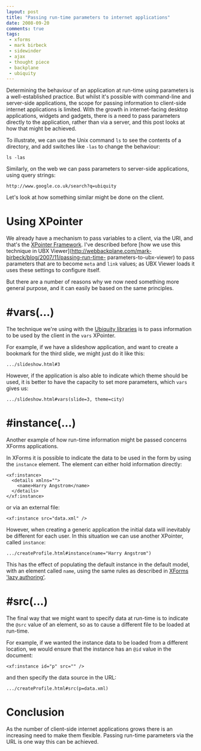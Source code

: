 ```yaml
---
layout: post
title: "Passing run-time parameters to internet applications"
date: 2008-09-20
comments: true
tags:
 - xforms
 - mark birbeck
 - sidewinder
 - ajax
 - thought piece
 - backplane
 - ubiquity
---
```

Determining the behaviour of an application at run-time using parameters is a
well-established practice. But whilst it's possible with command-line and
server-side applications, the scope for passing information to client-side
internet applications is limited. With the growth in internet-facing desktop
applications, widgets and gadgets, there is a need to pass parameters directly
to the application, rather than via a server, and this post looks at how that
might be achieved.

<!-- more -->

  
To illustrate, we can use the Unix command `ls` to see the contents of a
directory, and add switches like `-las` to change the behaviour:

    
      
    ls -las  
    

  
  
Similarly, on the web we can pass parameters to server-side applications,
using query strings:

    
      
    http://www.google.co.uk/search?q=ubiquity  
    

  
  
Let's look at how something similar might be done on the client.

  

# Using XPointer

  
  
We already have a mechanism to pass variables to a client, via the URI, and
that's the [XPointer Framework](http://www.w3.org/TR/xptr-framework/). I've
described before [how we use this technique in UBX
Viewer](http://webbackplane.com/mark-birbeck/blog/2007/11/passing-run-time-
parameters-to-ubx-viewer) to pass parameters that are to become `meta` and
`link` values; as UBX Viewer loads it uses these settings to configure itself.

  
But there are a number of reasons why we now need something more general
purpose, and it can easily be based on the same principles.

  

# #vars(...)

  
  
The technique we're using with the [Ubiquity
libraries](http://ubiquity.googlecode.com/) is to pass information to be used
by the client in the `vars` XPointer.

  
For example, if we have a slideshow application, and want to create a bookmark
for the third slide, we might just do it like this:

    
      
    .../slideshow.html#3  
    

  
However, if the application is also able to indicate which theme should be
used, it is better to have the capacity to set more parameters, which `vars`
gives us:

    
      
    .../slideshow.html#vars(slide=3, theme=city)  
    

  
  

# #instance(...)

  
  
Another example of how run-time information might be passed concerns XForms
applications.

  
In XForms it is possible to indicate the data to be used in the form by using
the `instance` element. The element can either hold information directly:

    
      
    <xf:instance>  
      <details xmlns="">  
        <name>Harry Angstrom</name>  
      </details>  
    </xf:instance>  
    

  
  
or via an external file:

  

    
      
    <xf:instance src="data.xml" />  
    

  
  
However, when creating a generic application the initial data will inevitably
be different for each user. In this situation we can use another XPointer,
called `instance`:

    
      
    .../createProfile.html#instance(name="Harry Angstrom")  
    

  
This has the effect of populating the default instance in the default model,
with an element called `name`, using the same rules as described in [XForms
'lazy authoring'](http://www.w3.org/TR/xforms11/#evt-modelConstruct).

  

# #src(...)

  
  
The final way that we might want to specify data at run-time is to indicate
the `@src` value of an element, so as to cause a different file to be loaded
at run-time.

  
For example, if we wanted the instance data to be loaded from a different
location, we would ensure that the instance has an `@id` value in the
document:

    
      
    <xf:instance id="p" src="" />  
    

  
  
and then specify the data source in the URL:

  

    
      
    .../createProfile.html#src(p=data.xml)  
    

  
  

# Conclusion

  
  
As the number of client-side internet applications grows there is an
increasing need to make them flexible. Passing run-time parameters via the URL
is one way this can be achieved.

